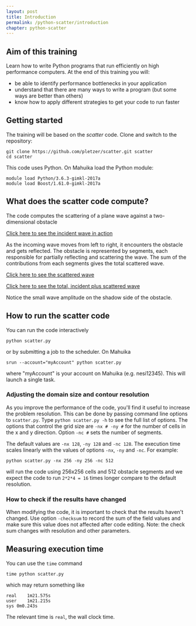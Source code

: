```yaml
---
layout: post
title: Introduction
permalink: /python-scatter/introduction
chapter: python-scatter
---
```


## Aim of this training

Learn how to write Python programs that run efficiently on high performance computers. At the end of this training you will:

 * be able to identify performance bottlenecks in your application
 * understand that there are many ways to write a program (but some ways are better than others)
 * know how to apply different strategies to get your code to run faster


## Getting started

The training will be based on the *scatter* code. Clone and switch to the repository:

```
git clone https://github.com/pletzer/scatter.git scatter
cd scatter
```

This code uses Python. On Mahuika load the Python module:

```
module load Python/3.6.3-gimkl-2017a
module load Boost/1.61.0-gimkl-2017a
```

## What does the scatter code compute?

The code computes the scattering of a plane wave against a two-dimensional obstacle

[Click here to see the incident wave in action](https://youtu.be/FIKSUGk68z8)

As the incoming wave moves from left to right, it encounters the obstacle and gets reflected. 
The obstacle is represented by segments, each responsible for partially reflecting and scattering the wave. 
The sum of the contributions from each segments gives the total scattered wave. 

[Click here to see the scattered wave](https://youtu.be/7ds4S5DCTB8)

[Click here to see the total, incident plus scattered wave](https://youtu.be/zxVEIxZkWyk)

Notice the small wave amplitude on the shadow side of the obstacle. 

## How to run the scatter code

You can run the code interactively
```
python scatter.py
```
or by submitting a job to the scheduler. On Mahuika
```
srun --account="myAccount" python scatter.py
```
where "myAccount" is your account on Mahuika (e.g. nesi12345). This will launch a single task. 

### Adjusting the domain size and contour resolution

As you improve the performance of the code, you'll find it useful to increase the problem resolution. This can be done by passing command line options to `scatter.py`. Type `python scatter.py -h` to see the full list of options. The options that control the grid size are `-nx # -ny #` for the number of cells in the x and y direction. Option `-nc #` sets the number of segments. 

The default values are `-nx 128`, `-ny 128` and `-nc 128`. The execution time scales linearly with the values of options `-nx`, `-ny` and `-nc`. For example:
```
python scatter.py -nx 256 -ny 256 -nc 512
```
will run the code using 256x256 cells and 512 obstacle segments and we expect the code to run `2*2*4 = 16` times longer compare to the default resolution.


### How to check if the results have changed

When modifying the code, it is important to check that the results haven't changed. Use option `-checksum` to record the sum of the field values and make sure this value does not affected after code editing. Note: the check sum changes with resolution and other parameters. 

## Measuring execution time

You can use the `time` command
```
time python scatter.py
```
which may return something like
```
real	1m21.575s
user	1m21.215s
sys	0m0.243s
```
The relevant time is `real`, the wall clock time.
